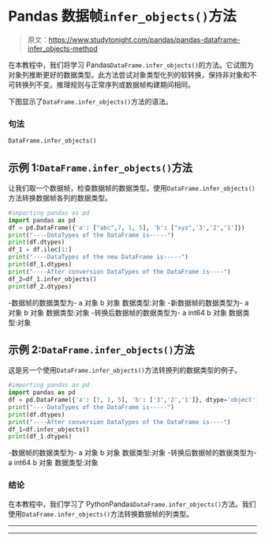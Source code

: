 # Pandas 数据帧`infer_objects()`方法

> 原文：<https://www.studytonight.com/pandas/pandas-dataframe-infer_objects-method>

在本教程中，我们将学习 Pandas`DataFrame.infer_objects()`的方法。它试图为对象列推断更好的数据类型。此方法尝试对象类型化列的软转换，保持非对象和不可转换列不变。推理规则与正常序列或数据帧构建期间相同。

下图显示了`DataFrame.infer_objects()`方法的语法。

### 句法

```py
DataFrame.infer_objects()
```

## 示例 1:`DataFrame.infer_objects()`方法

让我们取一个数据帧，检查数据帧的数据类型。使用`DataFrame.infer_objects()`方法转换数据帧各列的数据类型。

```py
#importing pandas as pd
import pandas as pd
df = pd.DataFrame({'a': ["abc",7, 1, 5], 'b': ["xyz",'3','2','1']})
print("----DataTypes of the DataFrame is-----")
print(df.dtypes)
df_1 = df.iloc[1:]
print("----DataTypes of the new DataFrame is-----")
print(df_1.dtypes)
print("----After conversion DataTypes of the DataFrame is----")
df_2=df_1.infer_objects()
print(df_2.dtypes)
```

-数据帧的数据类型为-
a 对象
b 对象
数据类型:对象
-新数据帧的数据类型为-
a 对象
b 对象
数据类型:对象
-转换后数据帧的数据类型为-
a int64
b 对象
数据类型:对象

## 示例 2:`DataFrame.infer_objects()`方法

这是另一个使用`DataFrame.infer_objects()`方法转换列的数据类型的例子。

```py
#importing pandas as pd
import pandas as pd
df = pd.DataFrame({'a': [7, 1, 5], 'b': ['3','2','1']}, dtype='object')
print("----DataTypes of the DataFrame is-----")
print(df.dtypes)
print("----After conversion DataTypes of the DataFrame is----")
df_1=df.infer_objects()
print(df_1.dtypes)
```

-数据帧的数据类型为-
a 对象
b 对象
数据类型:对象
-转换后数据帧的数据类型为-
a int64
b 对象
数据类型:对象

### 结论

在本教程中，我们学习了 PythonPandas`DataFrame.infer_objects()`方法。我们使用`DataFrame.infer_objects()`方法转换数据帧的列类型。

* * *

* * *